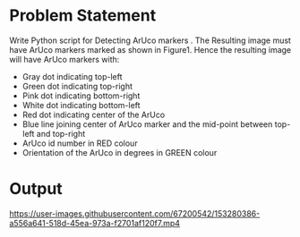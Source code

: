 # Problem Statement
Write Python script for Detecting ArUco markers . The Resulting image must have ArUco markers marked as shown in Figure1. Hence the resulting image will have ArUco markers with:
- Gray dot indicating top-left
- Green dot indicating top-right
- Pink dot indicating bottom-right
- White dot indicating bottom-left
- Red dot indicating center of the ArUco
- Blue line joining center of ArUco marker and the mid-point between top-left and top-right
- ArUco id number in RED colour
- Orientation of the ArUco in degrees in GREEN colour
# Output
https://user-images.githubusercontent.com/67200542/153280386-a556a641-518d-45ea-973a-f2701af120f7.mp4

